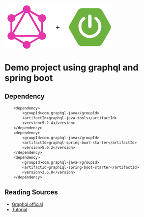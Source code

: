 ![](src/main/resources/images/img.png)

# Demo project using graphql and spring boot

## Dependency

````
    <dependency>
        <groupId>com.graphql-java</groupId>
        <artifactId>graphql-java-tools</artifactId>
        <version>5.2.4</version>
    </dependency>
    <dependency>
        <groupId>com.graphql-java</groupId>
        <artifactId>graphql-spring-boot-starter</artifactId>
        <version>5.0.2</version>
    </dependency>
    <dependency>
        <groupId>com.graphql-java</groupId>
        <artifactId>graphiql-spring-boot-starter</artifactId>
        <version>3.6.0</version>
    </dependency>
````

## Reading Sources

- [Graphql official](https://graphql.org/learn/)
- [Tutorial](https://www.howtographql.com/)